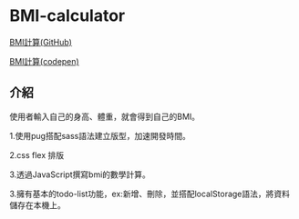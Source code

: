 # BMI-calculator

[BMI計算(GitHub)](https://lhikarul.github.io/BMI-calculator/)

[BMI計算(codepen)](https://codepen.io/lhiakrul/pen/BqyLmj?editors=0010)

## 介紹
使用者輸入自己的身高、體重，就會得到自己的BMI。


1.使用pug搭配sass語法建立版型，加速開發時間。

2.css flex 排版

3.透過JavaScript撰寫bmi的數學計算。

3.擁有基本的todo-list功能，ex:新增、刪除，並搭配localStorage語法，將資料儲存在本機上。




